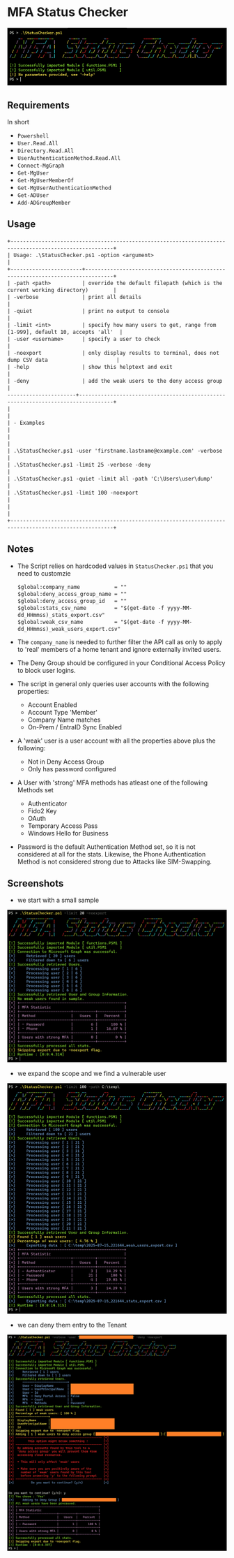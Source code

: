 # MFA Status Checker

![ascii](screenshots/ascii.png)

## Requirements

In short

- `Powershell`
- `User.Read.All`
- `Directory.Read.All`
- `UserAuthenticationMethod.Read.All` 
- `Connect-MgGraph`
- `Get-MgUser`
- `Get-MgUserMemberOf`
- `Get-MgUserAuthenticationMethod`
- `Get-ADUser`
- `Add-ADGroupMember`

## Usage

```text
+-------------------------------------------------------------------------------------------------------+
| Usage: .\StatusChecker.ps1 -option <argument>                                                         |
+-----------------------+-------------------------------------------------------------------------------+
| -path <path>          | override the default filepath (which is the current working directory)        |
| -verbose              | print all details                                                             |
| -quiet                | print no output to console                                                    |
| -limit <int>          | specify how many users to get, range from [1-999], default 10, accepts 'all'  |   
| -user <username>      | specify a user to check                                                       |
| -noexport             | only display results to terminal, does not dump CSV data                      | 
| -help                 | show this helptext and exit                                                   |
| -deny                 | add the weak users to the deny access group                                   |
----------------------+---------------------------------------------------------------------------------+
|                                                                                                       |
| - Examples                                                                                            |
|                                                                                                       |
| .\StatusChecker.ps1 -user 'firstname.lastname@example.com' -verbose                                   |
| .\StatusChecker.ps1 -limit 25 -verbose -deny                                                          |
| .\StatusChecker.ps1 -quiet -limit all -path 'C:\Users\user\dump'                                      |
| .\StatusChecker.ps1 -limit 100 -noexport                                                              |
|                                                                                                       |
+-------------------------------------------------------------------------------------------------------+
```

## Notes

- The Script relies on hardcoded values in `StatusChecker.ps1` that you need to customzie

  ```
  $global:company_name           = ""
  $global:deny_access_group_name = ""
  $global:deny_access_group_id   = ""
  $global:stats_csv_name         = "$(get-date -f yyyy-MM-dd_HHmmss)_stats_export.csv"
  $global:weak_csv_name          = "$(get-date -f yyyy-MM-dd_HHmmss)_weak_users_export.csv"
  ```

- The `company_name` is needed to further filter the API call as only to apply to 
  'real' members of a home tenant and ignore externally invited users.

- The Deny Group should be configured in your Conditional Access Policy to block user logins. 

* The script in general only queries user accounts with the following properties:
  - Account Enabled
  - Account Type 'Member'
  - Company Name matches
  - On-Prem / EntraID Sync Enabled
  
* A 'weak' user is a user account with all the properties above plus the following:
  - Not in Deny Access Group
  - Only has password configured

* A User with 'strong' MFA methods has atleast one of the following Methods set
  - Authenticator 
  - Fido2 Key
  - OAuth
  - Temporary Access Pass
  - Windows Hello for Business

* Password is the default Authentication Method set, so it is not considered at all for the stats.
  Likewise, the Phone Authentication Method is not considered strong due to Attacks like SIM-Swapping.

## Screenshots

- we start with a small sample

![mfasmall](screenshots/mfa_lim_small_noexport.png)

- we expand the scope and we find a vulnerable user

![smallrun](screenshots/small_run_path.png)

- we can deny them entry to the Tenant

![Deny](screenshots/deny.png)